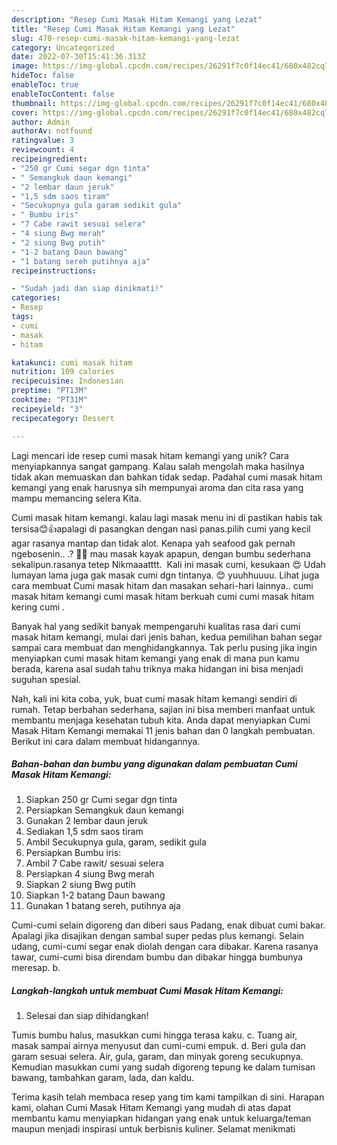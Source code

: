 ```yaml
---
description: "Resep Cumi Masak Hitam Kemangi yang Lezat"
title: "Resep Cumi Masak Hitam Kemangi yang Lezat"
slug: 470-resep-cumi-masak-hitam-kemangi-yang-lezat
category: Uncategorized
date: 2022-07-30T15:41:36.313Z
image: https://img-global.cpcdn.com/recipes/26291f7c0f14ec41/680x482cq70/cumi-masak-hitam-kemangi-foto-resep-utama.jpg
hideToc: false
enableToc: true
enableTocContent: false
thumbnail: https://img-global.cpcdn.com/recipes/26291f7c0f14ec41/680x482cq70/cumi-masak-hitam-kemangi-foto-resep-utama.jpg
cover: https://img-global.cpcdn.com/recipes/26291f7c0f14ec41/680x482cq70/cumi-masak-hitam-kemangi-foto-resep-utama.jpg
author: Admin
authorAv: notfound
ratingvalue: 3
reviewcount: 4
recipeingredient:
- "250 gr Cumi segar dgn tinta"
- " Semangkuk daun kemangi"
- "2 lembar daun jeruk"
- "1,5 sdm saos tiram"
- "Secukupnya gula garam sedikit gula"
- " Bumbu iris"
- "7 Cabe rawit sesuai selera"
- "4 siung Bwg merah"
- "2 siung Bwg putih"
- "1-2 batang Daun bawang"
- "1 batang sereh putihnya aja"
recipeinstructions:

- "Sudah jadi dan siap dinikmati!"
categories:
- Resep
tags:
- cumi
- masak
- hitam

katakunci: cumi masak hitam 
nutrition: 109 calories
recipecuisine: Indonesian
preptime: "PT13M"
cooktime: "PT31M"
recipeyield: "3"
recipecategory: Dessert

---
```





Lagi mencari ide resep cumi masak hitam kemangi yang unik? Cara menyiapkannya sangat gampang. Kalau salah mengolah maka hasilnya tidak akan memuaskan dan bahkan tidak sedap. Padahal cumi masak hitam kemangi yang enak harusnya sih mempunyai aroma dan cita rasa yang mampu memancing selera Kita.





Cumi masak hitam kemangi. kalau lagi masak menu ini di pastikan habis tak tersisa😊👍apalagi di pasangkan dengan nasi panas.pilih cumi yang kecil agar rasanya mantap dan tidak alot. Kenapa yah seafood gak pernah ngebosenin.. .? 🤭🤭 mau masak kayak apapun, dengan bumbu sederhana sekalipun.rasanya tetep Nikmaaatttt. ️ Kali ini masak cumi, kesukaan 😍 Udah lumayan lama juga gak masak cumi dgn tintanya. 😊 yuuhhuuuu. Lihat juga cara membuat Cumi masak hitam dan masakan sehari-hari lainnya.. cumi masak hitam kemangi cumi masak hitam berkuah cumi cumi masak hitam kering cumi .

Banyak hal yang sedikit banyak mempengaruhi kualitas rasa dari cumi masak hitam kemangi, mulai dari jenis bahan, kedua pemilihan bahan segar sampai cara membuat dan menghidangkannya. Tak perlu pusing jika ingin menyiapkan cumi masak hitam kemangi yang enak di mana pun kamu berada, karena asal sudah tahu triknya maka hidangan ini bisa menjadi suguhan spesial.






Nah, kali ini kita coba, yuk, buat cumi masak hitam kemangi sendiri di rumah. Tetap berbahan sederhana, sajian ini bisa memberi manfaat untuk membantu menjaga kesehatan tubuh kita. Anda dapat menyiapkan Cumi Masak Hitam Kemangi memakai 11 jenis bahan dan 0 langkah pembuatan. Berikut ini cara dalam membuat hidangannya.

<!--inarticleads1-->

##### Bahan-bahan dan bumbu yang digunakan dalam pembuatan Cumi Masak Hitam Kemangi:

1. Siapkan 250 gr Cumi segar dgn tinta
1. Persiapkan  Semangkuk daun kemangi
1. Gunakan 2 lembar daun jeruk
1. Sediakan 1,5 sdm saos tiram
1. Ambil Secukupnya gula, garam, sedikit gula
1. Persiapkan  Bumbu iris:
1. Ambil 7 Cabe rawit/ sesuai selera
1. Persiapkan 4 siung Bwg merah
1. Siapkan 2 siung Bwg putih
1. Siapkan 1-2 batang Daun bawang
1. Gunakan 1 batang sereh, putihnya aja


Cumi-cumi selain digoreng dan diberi saus Padang, enak dibuat cumi bakar. Apalagi jika disajikan dengan sambal super pedas plus kemangi. Selain udang, cumi-cumi segar enak diolah dengan cara dibakar. Karena rasanya tawar, cumi-cumi bisa direndam bumbu dan dibakar hingga bumbunya meresap. b. 

<!--inarticleads2-->

##### Langkah-langkah untuk membuat Cumi Masak Hitam Kemangi:


1. Selesai dan siap dihidangkan!

Tumis bumbu halus, masukkan cumi hingga terasa kaku. c. Tuang air, masak sampai airnya menyusut dan cumi-cumi empuk. d. Beri gula dan garam sesuai selera. Air, gula, garam, dan minyak goreng secukupnya. Kemudian masukkan cumi yang sudah digoreng tepung ke dalam tumisan bawang, tambahkan garam, lada, dan kaldu. 

Terima kasih telah membaca resep yang tim kami tampilkan di sini. Harapan kami, olahan Cumi Masak Hitam Kemangi yang mudah di atas dapat membantu kamu menyiapkan hidangan yang enak untuk keluarga/teman maupun menjadi inspirasi untuk berbisnis kuliner. Selamat menikmati
